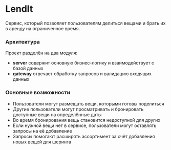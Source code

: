 # LendIt
Сервис, который позволяет пользователям делиться вещами и брать их в аренду на ограниченное время.

### Архитектура
Проект разделён на два модуля:
- **server** содержит основную бизнес-логику и взаимодействует с базой данных
- **gateway** отвечает обработку запросов и валидацию входящих данных

### Основные возможности
- Пользователи могут размещать вещи, которыми готовы поделиться
- Другие пользователи могут просматривать и бронировать доступные вещи на определённые даты
- Во время бронирования вещь становится недоступной для других
- Если нужной вещи нет в сервисе, пользователи могут оставлять запросы на её добавление
- Запросы помогают расширять ассортимент за счёт добавления новых вещей для шеринга
